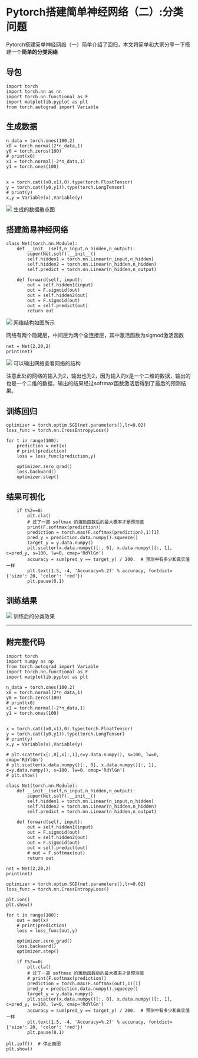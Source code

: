 # Pytorch搭建简单神经网络（二）:分类问题

Pytorch搭建简单神经网络（一）简单介绍了回归，本文将简单和大家分享一下搭建一个**简单的分类网络**

## **导包**

```python3
import torch
import torch.nn as nn
import torch.nn.functional as F
import matplotlib.pyplot as plt
from torch.autograd import Variable
```

## 生成数据

```python3
n_data = torch.ones(100,2)
x0 = torch.normal(2*n_data,1)
y0 = torch.zeros(100)
# print(x0)
x1 = torch.normal(-2*n_data,1)
y1 = torch.ones(100)


x = torch.cat((x0,x1),0).type(torch.FloatTensor)
y = torch.cat((y0,y1)).type(torch.LongTensor)
# print(y)
x,y = Variable(x),Variable(y)
```

![](https://pic2.zhimg.com/80/v2-cc40750a9a878a96a7198af9b53560a9_1440w.jpg)
生成的数据散点图

## 搭建简易神经网络

```python3
class Net(torch.nn.Module):
    def __init__(self,n_input,n_hidden,n_output):
        super(Net,self).__init__()
        self.hidden1 = torch.nn.Linear(n_input,n_hidden)
        self.hidden2 = torch.nn.Linear(n_hidden,n_hidden)
        self.predict = torch.nn.Linear(n_hidden,n_output)

    def forward(self, input):
        out = self.hidden1(input)
        out = F.sigmoid(out)
        out = self.hidden2(out)
        out = F.sigmoid(out)
        out = self.predict(out)
        return out
```

![](https://pic2.zhimg.com/80/v2-ea7dd2977908c4684fa6ff37cdb09751_1440w.jpg)
网络结构如图所示

网络有两个隐藏层，中间层为两个全连接层，其中激活函数为sigmod激活函数

```python3
net = Net(2,20,2)
print(net)
```

![](https://pic2.zhimg.com/80/v2-5b496042ec595c2a1ab317e7205bce9d_1440w.jpg)
可以输出网络查看网络的结构

注意此处的网络的输入为2，输出也为2，因为输入的x是一个二维的数据，输出的也是一个二维的数据，输出的结果经过sofrmax函数激活后得到了最后的预测结果。

## 训练回归

```python3
optimizer = torch.optim.SGD(net.parameters(),lr=0.02)
loss_func = torch.nn.CrossEntropyLoss()

for t in range(100):
    prediction = net(x)
    # print(prediction)
    loss = loss_func(prediction,y)

    optimizer.zero_grad()
    loss.backward()
    optimizer.step()
```

## 结果可视化

```python3
    if t%2==0:
        plt.cla()
        # 过了一道 softmax 的激励函数后的最大概率才是预测值
        print(F.softmax(prediction))
        prediction = torch.max(F.softmax(prediction),1)[1]
        pred_y = prediction.data.numpy().squeeze()
        target_y = y.data.numpy()
        plt.scatter(x.data.numpy()[:, 0], x.data.numpy()[:, 1], c=pred_y, s=100, lw=0, cmap='RdYlGn')
        accuracy = sum(pred_y == target_y) / 200.  # 预测中有多少和真实值一样
        plt.text(1.5, -4, 'Accuracy=%.2f' % accuracy, fontdict={'size': 20, 'color': 'red'})
        plt.pause(0.1)
```

## 训练结果

![](https://pic3.zhimg.com/80/v2-a76f30c264875e7f327294705604602a_1440w.jpg)
训练后的分类效果

---

## 附完整代码

```python3
import torch
import numpy as np
from torch.autograd import Variable
import torch.nn.functional as F
import matplotlib.pyplot as plt

n_data = torch.ones(100,2)
x0 = torch.normal(2*n_data,1)
y0 = torch.zeros(100)
# print(x0)
x1 = torch.normal(-2*n_data,1)
y1 = torch.ones(100)


x = torch.cat((x0,x1),0).type(torch.FloatTensor)
y = torch.cat((y0,y1)).type(torch.LongTensor)
# print(y)
x,y = Variable(x),Variable(y)

# plt.scatter(x[:,0],x[:,1],c=y.data.numpy(), s=100, lw=0, cmap='RdYlGn')
# plt.scatter(x.data.numpy()[:, 0], x.data.numpy()[:, 1], c=y.data.numpy(), s=100, lw=0, cmap='RdYlGn')
# plt.show()

class Net(torch.nn.Module):
    def __init__(self,n_input,n_hidden,n_output):
        super(Net,self).__init__()
        self.hidden1 = torch.nn.Linear(n_input,n_hidden)
        self.hidden2 = torch.nn.Linear(n_hidden,n_hidden)
        self.predict = torch.nn.Linear(n_hidden,n_output)

    def forward(self, input):
        out = self.hidden1(input)
        out = F.sigmoid(out)
        out = self.hidden2(out)
        out = F.sigmoid(out)
        out = self.predict(out)
        # out = F.softmax(out)
        return out

net = Net(2,20,2)
print(net)

optimizer = torch.optim.SGD(net.parameters(),lr=0.02)
loss_func = torch.nn.CrossEntropyLoss()

plt.ion()
plt.show()

for t in range(100):
    out = net(x)
    # print(prediction)
    loss = loss_func(out,y)

    optimizer.zero_grad()
    loss.backward()
    optimizer.step()

    if t%2==0:
        plt.cla()
        # 过了一道 softmax 的激励函数后的最大概率才是预测值
        # print(F.softmax(prediction))
        prediction = torch.max(F.softmax(out),1)[1]
        pred_y = prediction.data.numpy().squeeze()
        target_y = y.data.numpy()
        plt.scatter(x.data.numpy()[:, 0], x.data.numpy()[:, 1], c=pred_y, s=100, lw=0, cmap='RdYlGn')
        accuracy = sum(pred_y == target_y) / 200.  # 预测中有多少和真实值一样
        plt.text(1.5, -4, 'Accuracy=%.2f' % accuracy, fontdict={'size': 20, 'color': 'red'})
        plt.pause(0.1)

plt.ioff()  # 停止画图
plt.show()
```
